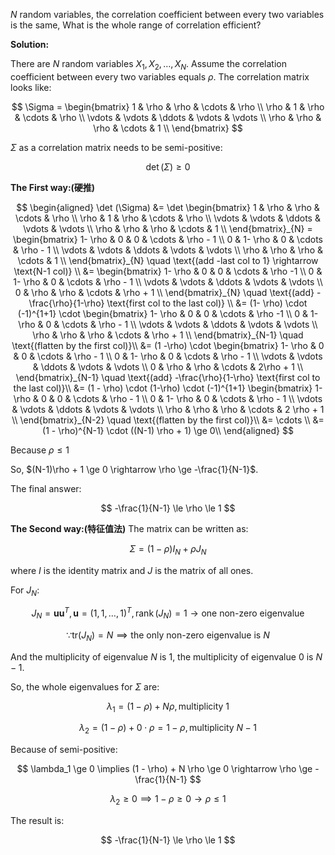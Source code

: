 $N$ random variables, the correlation coefficient between every two variables is the same, What is the whole range of correlation efficient?

**Solution:**

There are $N$ random variables $X_1, X_2, \ldots , X_{N}$. Assume the correlation coefficient between every two variables equals $\rho$. The correlation matrix looks like:

$$
\Sigma = \begin{bmatrix} 
    1 & \rho & \rho & \cdots & \rho \\
    \rho & 1 & \rho & \cdots & \rho \\
    \vdots & \vdots & \ddots & \vdots & \vdots \\
    \rho & \rho & \rho & \cdots & 1 \\
\end{bmatrix} 
$$

$\Sigma$ as a correlation matrix needs to be semi-positive:

$$
\det(\Sigma) \ge 0
$$


**The First way:(硬推)**

$$
\begin{aligned}
 \det (\Sigma) &= \det \begin{bmatrix} 
    1 & \rho & \rho & \cdots & \rho \\
    \rho & 1 & \rho & \cdots & \rho \\
    \vdots & \vdots & \ddots & \vdots & \vdots \\
    \rho & \rho & \rho & \cdots & 1 \\
\end{bmatrix}_{N}  = \begin{bmatrix} 
    1- \rho & 0 & 0 & \cdots & \rho - 1 \\
    0 & 1- \rho & 0 & \cdots & \rho - 1 \\
    \vdots & \vdots & \ddots & \vdots & \vdots \\
    \rho & \rho & \rho & \cdots & 1 \\ 
\end{bmatrix}_{N} \quad \text{(add -last col to 1} \rightarrow \text{N-1 col)} \\
&= \begin{bmatrix} 
    1- \rho & 0 & 0 & \cdots & \rho -1 \\
    0 & 1- \rho & 0 & \cdots & \rho - 1 \\
    \vdots & \vdots & \ddots & \vdots & \vdots \\
    0 & \rho & \rho & \cdots & \rho + 1 \\
\end{bmatrix}_{N} \quad \text{(add} -\frac{\rho}{1-\rho} \text{first col to the last col)} \\
&= (1- \rho) \cdot (-1)^{1+1} \cdot \begin{bmatrix} 
    1- \rho & 0 & 0 & \cdots & \rho -1 \\
    0 & 1- \rho & 0 & \cdots & \rho - 1 \\
    \vdots & \vdots & \ddots & \vdots & \vdots \\
    \rho & \rho & \rho & \cdots & \rho + 1 \\
\end{bmatrix}_{N-1} \quad \text{(flatten by the first col)}\\
&= (1 -\rho) \cdot \begin{bmatrix} 
    1- \rho & 0 & 0 & \cdots & \rho - 1 \\
    0 & 1- \rho & 0 & \cdots & \rho - 1 \\
    \vdots & \vdots & \ddots & \vdots & \vdots \\
    0 & \rho & \rho & \cdots & 2\rho + 1 \\
\end{bmatrix}_{N-1} \quad \text{(add} -\frac{\rho}{1-\rho} \text{first col to the last col)}\\
&= (1 - \rho) \cdot (1-\rho) \cdot (-1)^{1+1} \begin{bmatrix} 
    1- \rho & 0 & 0 & \cdots & \rho - 1 \\
    0 & 1- \rho & 0 & \cdots & \rho - 1 \\
    \vdots & \vdots & \ddots & \vdots & \vdots \\
    \rho & \rho & \rho & \cdots & 2 \rho + 1 \\
\end{bmatrix}_{N-2}  \quad \text{(flatten by the first col)}\\
&= \cdots \\
&= (1 - \rho)^{N-1} \cdot ((N-1) \rho + 1) \ge 0\\
\end{aligned}
$$

Because $\rho \le 1$

So, $(N-1)\rho + 1 \ge 0 \rightarrow \rho \ge -\frac{1}{N-1}$.

The final answer:

$$
-\frac{1}{N-1} \le \rho \le 1
$$


**The Second way:(特征值法)**
The matrix can be written as:

$$
\Sigma = (1 - \rho) I_{N} + \rho J_{N}
$$

where $I$ is the identity matrix and $J$ is the matrix of all ones.

For $J_{N}$:

$$
J_{N} = \boldsymbol{u}\boldsymbol{u}^{T}, \boldsymbol{u} = (1, 1, \ldots , 1)^{T}, \operatorname{rank}(J_{N}) = 1 \rightarrow \text{one non-zero eigenvalue}
$$

$$
\because \text{tr}(J_{N}) = N \implies \text{the only non-zero eigenvalue is } N
$$


And the multiplicity of eigenvalue $N$ is 1, the multiplicity of eigenvalue $0$ is $N-1$.

So, the whole eigenvalues for $\Sigma$ are:

$$
\lambda_1 = (1 - \rho) + N \rho, \text{multiplicity } 1
$$

$$
\lambda_2 = (1 - \rho) + 0 \cdot \rho = 1 - \rho, \text{multiplicity } N-1
$$

Because of semi-positive:

$$
\lambda_1 \ge 0 \implies (1 - \rho) + N \rho \ge 0 \rightarrow \rho \ge -\frac{1}{N-1}
$$

$$
\lambda_2 \ge 0 \implies 1 - \rho \ge 0 \rightarrow \rho \le 1
$$

The result is:

$$
-\frac{1}{N-1} \le \rho \le 1
$$
